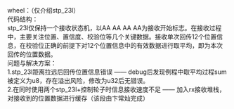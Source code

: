 wheel：（仅介绍stp\_23l）<br>
代码结构：<br>
stp\_23l仅保持一个接收状态机，以AA AA AA AA为接收开始标志。在接收过程中，主要关注位置、置信度、校验位等几个关键数据。接收单次回传12个位置信息，在校验位正确的前提下对12个位置信息中的有效数据进行取平均，即为本次回传的位置数据。<br>
问题与解决方案：<br>
1.stp\_23l距离拉远后回传位置信息错误	——	debug后发现例程中取平均过程sum被定义为u8，存在溢出风险，修改为u32后无错误。<br>
2.在同时使用两个stp\_23l+控制轮子时信息接收速度不足	——	加入rx接收堆栈，对接收到的位置数据进行缓存（该段由卞常灿完成）

